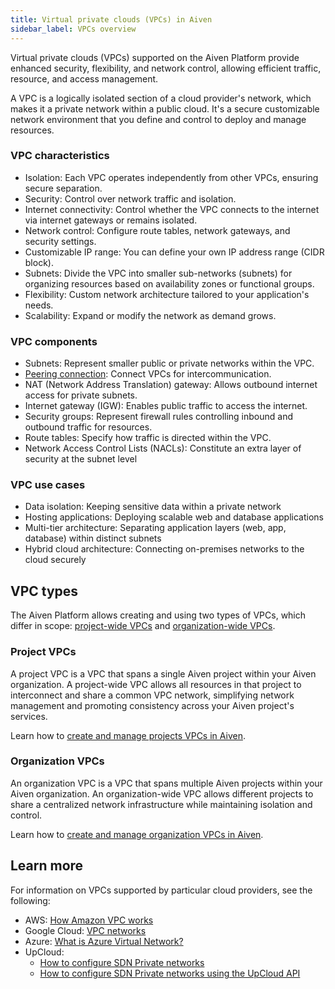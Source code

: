 ```yaml
---
title: Virtual private clouds (VPCs) in Aiven
sidebar_label: VPCs overview
---
```


Virtual private clouds (VPCs) supported on the Aiven Platform provide enhanced security, flexibility, and network control, allowing efficient traffic, resource, and access management.

A VPC is a logically isolated section of a cloud provider's network, which makes it a
private network within a public cloud. It's a secure customizable network environment that
you define and control to deploy and manage resources.

### VPC characteristics

- Isolation: Each VPC operates independently from other VPCs, ensuring secure separation.
- Security: Control over network traffic and isolation.
- Internet connectivity: Control whether the VPC connects to the internet via internet
  gateways or remains isolated.
- Network control: Configure route tables, network gateways, and security settings.
- Customizable IP range: You can define your own IP address range (CIDR block).
- Subnets: Divide the VPC into smaller sub-networks (subnets) for organizing resources
  based on availability zones or functional groups.
- Flexibility: Custom network architecture tailored to your application's needs.
- Scalability: Expand or modify the network as demand grows.

### VPC components

- Subnets: Represent smaller public or private networks within the VPC.
- [Peering connection](/docs/platform/concepts/vpc-peering): Connect VPCs for
  intercommunication.
- NAT (Network Address Translation) gateway: Allows outbound internet access for private
  subnets.
- Internet gateway (IGW): Enables public traffic to access the internet.
- Security groups: Represent firewall rules controlling inbound and outbound traffic for
  resources.
- Route tables: Specify how traffic is directed within the VPC.
- Network Access Control Lists (NACLs): Constitute an extra layer of security at the subnet
  level

### VPC use cases

- Data isolation: Keeping sensitive data within a private network
- Hosting applications: Deploying scalable web and database applications
- Multi-tier architecture: Separating application layers (web, app, database) within
  distinct subnets
- Hybrid cloud architecture: Connecting on-premises networks to the cloud securely

## VPC types

The Aiven Platform allows creating and using two types of VPCs, which differ in scope:
[project-wide VPCs](/docs/platform/concepts/vpcs#project-vpcs) and
[organization-wide VPCs](/docs/platform/concepts/vpcs#organization-vpcs).

### Project VPCs

A project VPC is a VPC that spans a single Aiven project within your Aiven organization.
A project-wide VPC allows all resources in that project to interconnect and share a common
VPC network, simplifying network management and promoting consistency across your Aiven
project's services.

Learn how to
[create and manage projects VPCs in Aiven](/docs/platform/howto/manage-project-vpc).

### Organization VPCs

An organization VPC is a VPC that spans multiple Aiven projects within your Aiven
organization. An organization-wide VPC allows different projects to share a centralized
network infrastructure while maintaining isolation and control.

Learn how to
[create and manage organization VPCs in Aiven](/docs/platform/howto/manage-organization-vpc).

## Learn more

For information on VPCs supported by particular cloud providers, see the following:

- AWS: [How Amazon VPC works](https://docs.aws.amazon.com/vpc/latest/userguide/how-it-works.html])
- Google Cloud: [VPC networks](https://cloud.google.com/vpc/docs/vpc)
- Azure: [What is Azure Virtual Network?](https://learn.microsoft.com/en-us/azure/virtual-network/virtual-networks-overview)
- UpCloud:
  - [How to configure SDN Private networks](https://upcloud.com/docs/guides/configure-sdn-private-networks/)
  - [How to configure SDN Private networks using the UpCloud API](https://upcloud.com/docs/guides/configure-sdn-private-networks-upcloud-api/)
